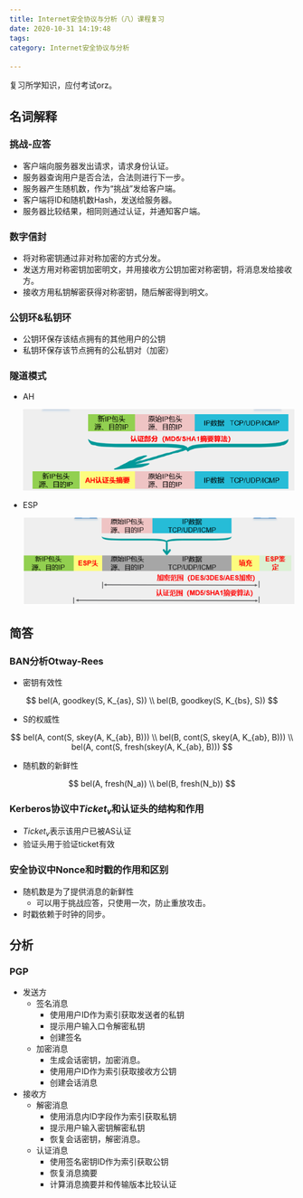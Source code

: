 ```yaml
---
title: Internet安全协议与分析（八）课程复习
date: 2020-10-31 14:19:48
tags:
category: Internet安全协议与分析

---
```


复习所学知识，应付考试orz。

<!--more-->

## 名词解释

### 挑战-应答

- 客户端向服务器发出请求，请求身份认证。
- 服务器查询用户是否合法，合法则进行下一步。
- 服务器产生随机数，作为“挑战”发给客户端。
- 客户端将ID和随机数Hash，发送给服务器。
- 服务器比较结果，相同则通过认证，并通知客户端。

### 数字信封

- 将对称密钥通过非对称加密的方式分发。
- 发送方用对称密钥加密明文，并用接收方公钥加密对称密钥，将消息发给接收方。
- 接收方用私钥解密获得对称密钥，随后解密得到明文。

### 公钥环&私钥环

- 公钥环保存该结点拥有的其他用户的公钥
- 私钥环保存该节点拥有的公私钥对（加密）

### 隧道模式

- AH

  ![image-20201031143043915](Internet安全协议与分析（八）课程复习/image-20201031143043915.png)

- ESP

  ![image-20201031143105550](Internet安全协议与分析（八）课程复习/image-20201031143105550.png)

## 简答

### BAN分析Otway-Rees

- 密钥有效性

$$
bel(A, goodkey(S, K_{as}, S)) \\
bel(B, goodkey(S, K_{bs}, S))
$$

- S的权威性

$$
bel(A, cont(S, skey(A, K_{ab}, B))) \\
bel(B, cont(S, skey(A, K_{ab}, B))) \\
bel(A, cont(S, fresh(skey(A, K_{ab}, B)))
$$

- 随机数的新鲜性

$$
bel(A, fresh(N_a)) \\
bel(B, fresh(N_b))
$$

### Kerberos协议中$Ticket_v$和认证头的结构和作用

- $Ticket_v$表示该用户已被AS认证
- 验证头用于验证ticket有效

### 安全协议中Nonce和时戳的作用和区别

- 随机数是为了提供消息的新鲜性
  - 可以用于挑战应答，只使用一次，防止重放攻击。
- 时戳依赖于时钟的同步。

## 分析

### PGP

- 发送方
  - 签名消息
    - 使用用户ID作为索引获取发送者的私钥
    - 提示用户输入口令解密私钥
    - 创建签名
  - 加密消息
    - 生成会话密钥，加密消息。
    - 使用用户ID作为索引获取接收方公钥
    - 创建会话消息
- 接收方
  - 解密消息
    - 使用消息内ID字段作为索引获取私钥
    - 提示用户输入密钥解密私钥
    - 恢复会话密钥，解密消息。
  - 认证消息
    - 使用签名密钥ID作为索引获取公钥
    - 恢复消息摘要
    - 计算消息摘要并和传输版本比较认证
